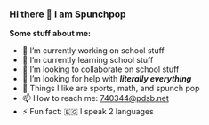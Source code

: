 ### Hi there 👋 I am Spunchpop


**Some stuff about me:**

- 🔭 I’m currently working on school stuff
- 🌱 I’m currently learning school stuff
- 👯 I’m looking to collaborate on school stuff
- 🤔 I’m looking for help with ***literally everything***
- 💬 Things I like are sports, math, and spunch pop
- 📫 How to reach me: 740344@pdsb.net
- ⚡ Fun fact: 🇪🇬 I speak 2 languages
